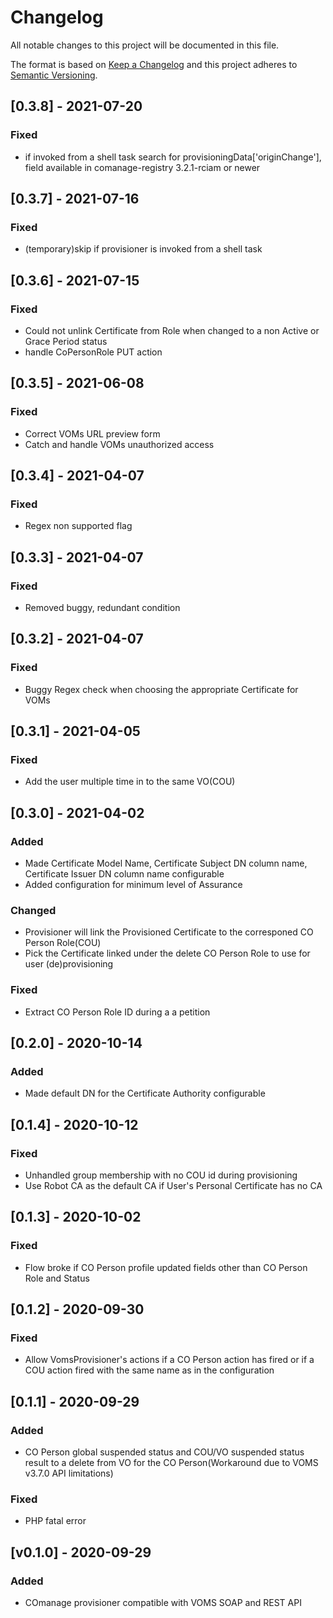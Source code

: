 # Changelog

All notable changes to this project will be documented in this file.

The format is based on [Keep a Changelog](https://keepachangelog.com/en/1.0.0/)
and this project adheres to [Semantic Versioning](https://semver.org/spec/v2.0.0.html).

## [0.3.8] - 2021-07-20
### Fixed
- if invoked from a shell task search for provisioningData['originChange'], field available in comanage-registry 3.2.1-rciam or newer

## [0.3.7] - 2021-07-16
### Fixed
- (temporary)skip if provisioner is invoked from a shell task

## [0.3.6] - 2021-07-15
### Fixed
- Could not unlink Certificate from Role when changed to a non Active or Grace Period status
- handle CoPersonRole PUT action

## [0.3.5] - 2021-06-08
### Fixed
- Correct VOMs URL preview form
- Catch and handle VOMs unauthorized access

## [0.3.4] - 2021-04-07
### Fixed
- Regex non supported flag

## [0.3.3] - 2021-04-07
### Fixed
- Removed buggy, redundant condition 

## [0.3.2] - 2021-04-07
### Fixed
- Buggy Regex check when choosing the appropriate Certificate for VOMs

## [0.3.1] - 2021-04-05
### Fixed
- Add the user multiple time in to the same VO(COU)

## [0.3.0] - 2021-04-02
### Added
- Made Certificate Model Name, Certificate Subject DN column name, Certificate Issuer DN column name configurable
- Added configuration for minimum level of Assurance

### Changed
- Provisioner will link the Provisioned Certificate to the corresponed CO Person Role(COU)
- Pick the Certificate linked under the delete CO Person Role to use for user (de)provisioning

### Fixed
- Extract CO Person Role ID during a a petition


## [0.2.0] - 2020-10-14
### Added
- Made default DN for the Certificate Authority configurable

## [0.1.4] - 2020-10-12
### Fixed
- Unhandled group membership with no COU id during provisioning
- Use Robot CA as the default CA if User's Personal Certificate has no CA

## [0.1.3] - 2020-10-02
### Fixed
- Flow broke if CO Person profile updated fields other than CO Person Role and Status

## [0.1.2] - 2020-09-30
### Fixed
- Allow VomsProvisioner's actions if a CO Person action has fired or if a COU action fired with the same name as in the configuration

## [0.1.1] - 2020-09-29
### Added
- CO Person global suspended status and COU/VO suspended status result to a delete from VO for the CO Person(Workaround due to VOMS v3.7.0 API limitations)

### Fixed
- PHP fatal error

## [v0.1.0] - 2020-09-29
### Added
- COmanage provisioner compatible with VOMS SOAP and REST API
